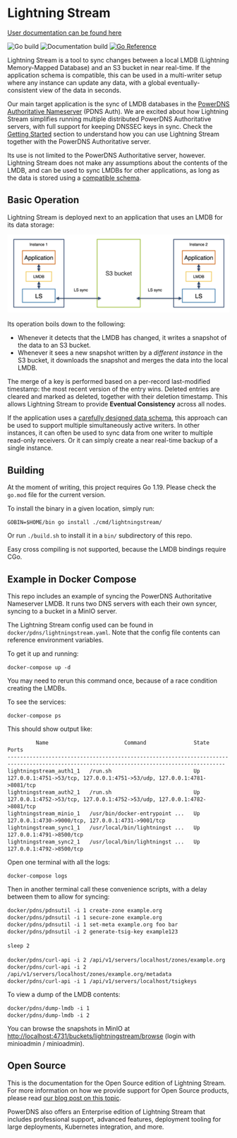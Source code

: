 
# Lightning Stream

[User documentation can be found here](https://doc.powerdns.com/lightningstream/)

![Go build](https://github.com/PowerDNS/lightningstream/actions/workflows/go.yml/badge.svg)
![Documentation build](https://github.com/PowerDNS/lightningstream/actions/workflows/documentation.yml/badge.svg)
[![Go Reference](https://pkg.go.dev/badge/github.com/PowerDNS/lightningstream.svg)](https://pkg.go.dev/github.com/PowerDNS/lightningstream)


Lightning Stream is a tool to sync changes between a local LMDB (Lightning Memory-Mapped Database) and 
an S3 bucket in near real-time. If the application schema is compatible, this can be used in a multi-writer
setup where any instance can update any data, with a global eventually-consistent view of the data in seconds.

Our main target application is the sync of LMDB databases in the 
[PowerDNS Authoritative Nameserver](https://doc.powerdns.com/authoritative/) (PDNS Auth). We are excited
about how Lightning Stream simplifies running multiple distributed PowerDNS Authoritative servers, with full support
for keeping DNSSEC keys in sync.
Check the [Getting Started](docs/getting-started.md) section to understand how you can use Lightning Stream together
with the PowerDNS Authoritative server.

Its use is not limited to the PowerDNS Authoritative server, however. Lightning Stream does not make any assumptions
about the contents of the LMDB, and can be used to sync LMDBs for other applications, as long as the data is stored
using a [compatible schema](schema.md).


## Basic Operation

Lightning Stream is deployed next to an application that uses an LMDB for its data storage:

![Overview](docs/images/lightningstream-overview.png)

Its operation boils down to the following:

- Whenever it detects that the LMDB has changed, it writes a snapshot of the data to an S3 bucket.
- Whenever it sees a new snapshot written by a _different instance_ in the S3 bucket, it downloads the snapshot
  and merges the data into the local LMDB. 

The merge of a key is performed based on a per-record last-modified timestamp:
the most recent version of the entry wins. Deleted entries are cleared and marked as deleted, together with
their deletion timestamp. This allows Lightning Stream to provide **Eventual Consistency** across all nodes.

If the application uses a [carefully designed data schema](schema.md), this approach can be used to support
multiple simultaneously active writers. In other instances, it can often be used to sync data from one writer to
multiple read-only receivers. Or it can simply create a near real-time backup of a single instance.


## Building

At the moment of writing, this project requires Go 1.19. Please check the `go.mod` file for the current
version.

To install the binary in a given location, simply run:

    GOBIN=$HOME/bin go install ./cmd/lightningstream/

Or run `./build.sh` to install it in a `bin/` subdirectory of this repo. 

Easy cross compiling is not supported, because the LMDB bindings require CGo.


## Example in Docker Compose

This repo includes an example of syncing the PowerDNS Authoritative Nameserver LMDB. It runs two DNS
servers with each their own syncer, syncing to a bucket in a MinIO server.

The Lightning Stream config used can be found in `docker/pdns/lightningstream.yaml`. Note that the
config file contents can reference environment variables.

To get it up and running:

    docker-compose up -d

You may need to rerun this command once, because of a race condition creating the LMDBs.

To see the services:

    docker-compose ps

This should show output like:

```
         Name                        Command               State                                    Ports
-------------------------------------------------------------------------------------------------------------------------------------------
lightningstream_auth1_1   /run.sh                          Up      127.0.0.1:4751->53/tcp, 127.0.0.1:4751->53/udp, 127.0.0.1:4781->8081/tcp
lightningstream_auth2_1   /run.sh                          Up      127.0.0.1:4752->53/tcp, 127.0.0.1:4752->53/udp, 127.0.0.1:4782->8081/tcp
lightningstream_minio_1   /usr/bin/docker-entrypoint ...   Up      127.0.0.1:4730->9000/tcp, 127.0.0.1:4731->9001/tcp
lightningstream_sync1_1   /usr/local/bin/lightningst ...   Up      127.0.0.1:4791->8500/tcp
lightningstream_sync2_1   /usr/local/bin/lightningst ...   Up      127.0.0.1:4792->8500/tcp
```

Open one terminal with all the logs:

    docker-compose logs

Then in another terminal call these convenience scripts, with a delay between them to allow for syncing:

    docker/pdns/pdnsutil -i 1 create-zone example.org
    docker/pdns/pdnsutil -i 1 secure-zone example.org
    docker/pdns/pdnsutil -i 1 set-meta example.org foo bar
    docker/pdns/pdnsutil -i 2 generate-tsig-key example123

    sleep 2

    docker/pdns/curl-api -i 2 /api/v1/servers/localhost/zones/example.org
    docker/pdns/curl-api -i 2 /api/v1/servers/localhost/zones/example.org/metadata
    docker/pdns/curl-api -i 1 /api/v1/servers/localhost/tsigkeys

To view a dump of the LMDB contents:

    docker/pdns/dump-lmdb -i 1
    docker/pdns/dump-lmdb -i 2

You can browse the snapshots in MinIO at <http://localhost:4731/buckets/lightningstream/browse>
(login with minioadmin / minioadmin).



## Open Source

This is the documentation for the Open Source edition of Lightning Stream.
For more information on how we provide support for Open Source products, please read
[our blog post on this topic](https://blog.powerdns.com/2016/01/18/open-source-support-out-in-the-open/).

PowerDNS also offers an Enterprise edition of Lightning Stream that includes professional support, advanced features, deployment
tooling for large deployments, Kubernetes integration, and more.




